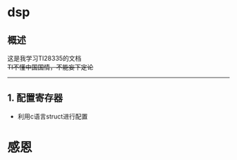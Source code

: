 # dsp 
## 概述  

这是我学习TI28335的文档  
~~TI不懂中国国情，不能妄下定论~~  

---  
##  1. 配置寄存器   
- 利用c语言struct进行配置   
# 感恩





